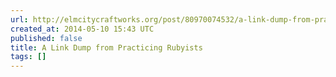 ```yaml
---
url: http://elmcitycraftworks.org/post/80970074532/a-link-dump-from-practicing-rubyists
created_at: 2014-05-10 15:43 UTC
published: false
title: A Link Dump from Practicing Rubyists
tags: []
---
```



